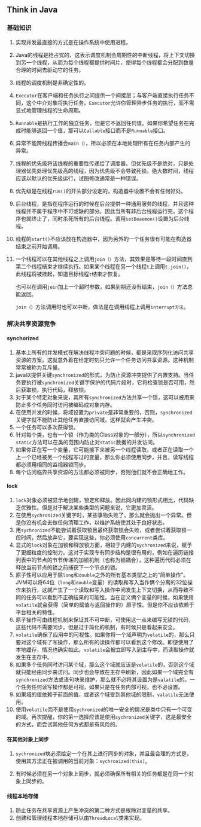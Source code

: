 ## Think in Java

### 基础知识

1. 实现并发最直接的方式是在操作系统中使用进程。

2. Java的线程是抢占式的，这表示调度机制会周期性的中断线程，将上下文切换到另一个线程，从而为每个线程都提供时间片，使得每个线程都会分配到数量合理的时间去驱动它的任务。

3. 线程的调度机制是非确定性的。

4. `Executor`在客户端和任务执行之间提供一个间接层；与客户端直接执行任务不同，这个中介对象将执行任务。`Executor`允许你管理异步任务的执行，而不需显式地管理线程的生命周期。

5. `Runnable`是执行工作的独立任务，但是它不返回任何值。如果你希望任务在完成时能够返回一个值，那可以`Callable`接口而不是`Runnable`接口。

6. 异常不能跨线程传播会`main（）`，所以必须在本地处理所有在任务内部产生的异常。

7. 线程的优先级将该线程的重要性传递给了调度器。但优先级不是绝对，只是处理器优先处理优先级高的线程，因为优先级不会导致死锁。绝大数时间，线程应该以默认的优先级运行，试图修改通常是一种错误。

8. 优先级是在线程`run()`的开头部分设定的，构造器中设置不会有任何好处。

9. 后台线程，是指在程序运行的时候在后台提供一种通用服务的线程，并且这种线程并不属于程序中不可或缺的部分。因此当所有非后台线程运行完，这个程序也就终止了，同时杀死所有的后台线程。调用`setDeaemon()`设置为后台线程。

10. 线程的`start()`不应该放在构造器中，因为另外的一个任务很有可能在构造器结束之前开始调用。

11. 一个线程可以在其他线程之上调用`join（）`方法，其效果是等待一段时间直到第二个线程结束才继续执行。如果某个线程在另一个线程`t`上调用`t.join()`，此线程将被挂起，知道目标线程`t`结束才恢复。

    也可以在调用`join`加上一个超时参数，如果到期还没有结束，`join（）`方法总能返回。

    `join（）`方法调用时也可以中断，做法是在调用线程上调用`interrupt方法`。

### 解决共享资源竞争

#### synchorized

1. 基本上所有的并发模式在解决线程冲突问题的时候，都是采取序列化访问共享资源的方案。这就意外着在给定时刻只允许一个任务访问共享资源。这种机制常常被称为互斥量。
2. java以提供关键`synchronized`的形式，为防止资源冲突提供了内置支持。当任务要执行被`synchronized`关键字保护的代码片段时，它将检查锁是否可用，然后获取锁，执行代码，释放锁。
3. 对于某个特定对象来说，其所有`synchronized`方法共享一个锁，这可以被用来防止多个任务同时访问被编码成对象内存。
4. 在使用并发的时候，将域设置为`private`是非常重要的，否则，`synchronized`关键字就不能防止其他任务直接访问域，这样就会产生冲突。
5. 一个任务可以多次获得锁。
6. 针对每个类，也有一个锁（作为类的Class对象的一部分），所以`synchronized static`方法可以在类的范围内防止对`static`数据的并发访问。
7. 如果你正在写一个变量，它可能接下来被另一个线程读取，或者正在读取一个上一个已经被另一个线程写过的变量，那么你必须使用同步，并且，读写线程都必须用相同的监视器锁同步。
8. 每个访问临界共享资源的方法都必须被同步，否则他们就不会正确地工作。

#### lock

1. `lock`对象必须被显示地创建，锁定和释放。因此同内建的锁形式相比，代码缺乏优雅性。但是对于解决某些类型的问题来说，它更加灵活。
2. 在使用`sychronized`关键字时，某些事物失败了，那么就会抛出一个异常。但是你没有机会去做任何清理工作，以维护系统使其处于良好状态。
3. 用`sychronized`不能尝试着获取锁且最终获取锁会失败，或者尝试着获取锁一段时间，然后放弃它，要实现这些，你必须使用`concurrent`类库。
4. 显式的`lock`对象在加锁和释放锁方面，相较于内建的`sychronized`来说，赋予了更细粒度的控制力。这对于实现专有同步结构是很有用的，例如在遍历链接列表中的节点的节节传递的加锁机制（也称为锁耦合），这种遍历代码必须在释放当前节点的锁之前捕获下一个节点的锁。
5. 原子性可以应用于除`long`和`double`之外的所有基本类型之上的“简单操作”。JVM可以将64位（`long`和`double`变量）的读取和写入当作俩个分离的32位操作来执行，这就产生了一个读取和写入操作中间发生上下文切换，从而导致不同的任务可以看到不正确结果的可能性。当在定义俩个变量的时候，如果使用`volatile`就会获得（简单的赋值与返回操作的）原子性。但是你不应该依赖于平台相关的特性。
6. 原子操作可由线程机制来保证其不可中断，可使用这一点来编写无锁的代码，这些代码不需要同步。但是过于简化的机制，有时候只是看起来安全。
7. `volatile`确保了应用中的可视性。如果你将一个域声明为`volatile`的，那么只要对这个域有了写操作，那么所有的读操作都可以看到这个修改。即便使用了本地缓存，情况也确实如此。`volatile`会被立即写入到主存中，而读取操作就发生在主存中。
8. 如果多个任务同时访问某个域，那么这个域就应该是`volatile`的，否则这个域就只能经由同步来访问。同步也会导致在主存中刷新，因此如果一个域完全有`synchronized`方法或语句块来维护，那么就不必将其设置为是`valatile`的。一个任务任何读写操作都是可视，如果只是在任务内部可视，也不必设置。
9. 如果域的值依赖于前面的值，或者这个域受到其他域的限制，`valatile`无法使用。
10. 使用`volatile`而不是使用`sychronized`的唯一安全的情况是类中只有一个可变的域。再次提醒，你的第一选择应该是使用`sychronized`关键字，这是最安全的方式，而尝试其他任何方式都是有风险的。

####  在其他对象上同步

1. `sychronized`块必须给定一个在其上进行同步的对象，并且最合理的方式是，使用其方法正在被调用的当前对象：`sychronized(this)`。

2. 有时候必须在另一个对象上同步，就必须确保所有相关的任务都是在同一个对象上同步的。

#### 线程本地存储

1. 防止任务在共享资源上产生冲突的第二种方式是根除对变量的共享。
2. 创建和管理线程本地存储可以由`ThreadLocal`类来实现。

   